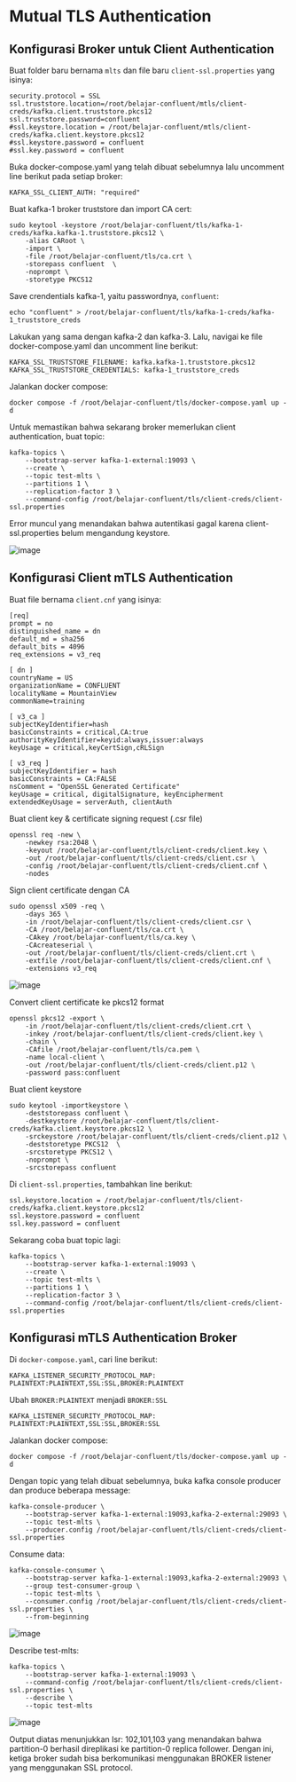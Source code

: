 # Mutual TLS Authentication

## Konfigurasi Broker untuk Client Authentication

Buat folder baru bernama `mlts` dan file baru `client-ssl.properties` yang isinya:

```
security.protocol = SSL
ssl.truststore.location=/root/belajar-confluent/mtls/client-creds/kafka.client.truststore.pkcs12
ssl.truststore.password=confluent
#ssl.keystore.location = /root/belajar-confluent/mtls/client-creds/kafka.client.keystore.pkcs12
#ssl.keystore.password = confluent
#ssl.key.password = confluent
```

Buka docker-compose.yaml yang telah dibuat sebelumnya lalu uncomment line berikut pada setiap broker:

```
KAFKA_SSL_CLIENT_AUTH: "required"
```

Buat kafka-1 broker truststore dan import CA cert:

```
sudo keytool -keystore /root/belajar-confluent/tls/kafka-1-creds/kafka.kafka-1.truststore.pkcs12 \
    -alias CARoot \
    -import \
    -file /root/belajar-confluent/tls/ca.crt \
    -storepass confluent  \
    -noprompt \
    -storetype PKCS12
```

Save crendentials kafka-1, yaitu passwordnya, `confluent`:

```
echo "confluent" > /root/belajar-confluent/tls/kafka-1-creds/kafka-1_truststore_creds
```

Lakukan yang sama dengan kafka-2 dan kafka-3. Lalu, navigai ke file docker-compose.yaml dan uncomment line berikut:

```
KAFKA_SSL_TRUSTSTORE_FILENAME: kafka.kafka-1.truststore.pkcs12
KAFKA_SSL_TRUSTSTORE_CREDENTIALS: kafka-1_truststore_creds
```

Jalankan docker compose:

```
docker compose -f /root/belajar-confluent/tls/docker-compose.yaml up -d
```

Untuk memastikan bahwa sekarang broker memerlukan client authentication, buat topic:

```
kafka-topics \
    --bootstrap-server kafka-1-external:19093 \
    --create \
    --topic test-mlts \
    --partitions 1 \
    --replication-factor 3 \
    --command-config /root/belajar-confluent/tls/client-creds/client-ssl.properties
```

Error muncul yang menandakan bahwa autentikasi gagal karena client-ssl.properties belum mengandung keystore.

![image](https://github.com/ivynajohansen/belajar-confluent/assets/83331802/c32e5d65-44a4-4070-ab70-f141da95ce01)

## Konfigurasi Client mTLS Authentication

Buat file bernama `client.cnf` yang isinya:

```
[req]
prompt = no
distinguished_name = dn
default_md = sha256
default_bits = 4096
req_extensions = v3_req

[ dn ]
countryName = US
organizationName = CONFLUENT
localityName = MountainView
commonName=training

[ v3_ca ]
subjectKeyIdentifier=hash
basicConstraints = critical,CA:true
authorityKeyIdentifier=keyid:always,issuer:always
keyUsage = critical,keyCertSign,cRLSign

[ v3_req ]
subjectKeyIdentifier = hash
basicConstraints = CA:FALSE
nsComment = "OpenSSL Generated Certificate"
keyUsage = critical, digitalSignature, keyEncipherment
extendedKeyUsage = serverAuth, clientAuth
```

Buat client key & certificate signing request (.csr file)

```
openssl req -new \
    -newkey rsa:2048 \
    -keyout /root/belajar-confluent/tls/client-creds/client.key \
    -out /root/belajar-confluent/tls/client-creds/client.csr \
    -config /root/belajar-confluent/tls/client-creds/client.cnf \
    -nodes
```

Sign client certificate dengan CA

```
sudo openssl x509 -req \
    -days 365 \
    -in /root/belajar-confluent/tls/client-creds/client.csr \
    -CA /root/belajar-confluent/tls/ca.crt \
    -CAkey /root/belajar-confluent/tls/ca.key \
    -CAcreateserial \
    -out /root/belajar-confluent/tls/client-creds/client.crt \
    -extfile /root/belajar-confluent/tls/client-creds/client.cnf \
    -extensions v3_req
```

![image](https://github.com/ivynajohansen/belajar-confluent/assets/83331802/882301bf-e6d4-48e1-858e-cc5a0e6d17fb)


Convert client certificate ke pkcs12 format

```
openssl pkcs12 -export \
    -in /root/belajar-confluent/tls/client-creds/client.crt \
    -inkey /root/belajar-confluent/tls/client-creds/client.key \
    -chain \
    -CAfile /root/belajar-confluent/tls/ca.pem \
    -name local-client \
    -out /root/belajar-confluent/tls/client-creds/client.p12 \
    -password pass:confluent
```

Buat client keystore

```
sudo keytool -importkeystore \
    -deststorepass confluent \
    -destkeystore /root/belajar-confluent/tls/client-creds/kafka.client.keystore.pkcs12 \
    -srckeystore /root/belajar-confluent/tls/client-creds/client.p12 \
    -deststoretype PKCS12  \
    -srcstoretype PKCS12 \
    -noprompt \
    -srcstorepass confluent
```

Di `client-ssl.properties`, tambahkan line berikut:

```
ssl.keystore.location = /root/belajar-confluent/tls/client-creds/kafka.client.keystore.pkcs12
ssl.keystore.password = confluent
ssl.key.password = confluent
```

Sekarang coba buat topic lagi:

```
kafka-topics \
    --bootstrap-server kafka-1-external:19093 \
    --create \
    --topic test-mlts \
    --partitions 1 \
    --replication-factor 3 \
    --command-config /root/belajar-confluent/tls/client-creds/client-ssl.properties
```

## Konfigurasi mTLS Authentication Broker

Di `docker-compose.yaml`, cari line berikut:

```
KAFKA_LISTENER_SECURITY_PROTOCOL_MAP: PLAINTEXT:PLAINTEXT,SSL:SSL,BROKER:PLAINTEXT
```

Ubah `BROKER:PLAINTEXT` menjadi `BROKER:SSL`

```
KAFKA_LISTENER_SECURITY_PROTOCOL_MAP: PLAINTEXT:PLAINTEXT,SSL:SSL,BROKER:SSL
```

Jalankan docker compose:

```
docker compose -f /root/belajar-confluent/tls/docker-compose.yaml up -d
```

Dengan topic yang telah dibuat sebelumnya, buka kafka console producer dan produce beberapa message:

```
kafka-console-producer \
    --bootstrap-server kafka-1-external:19093,kafka-2-external:29093 \
    --topic test-mlts \
    --producer.config /root/belajar-confluent/tls/client-creds/client-ssl.properties
```

Consume data:

```
kafka-console-consumer \
    --bootstrap-server kafka-1-external:19093,kafka-2-external:29093 \
    --group test-consumer-group \
    --topic test-mlts \
    --consumer.config /root/belajar-confluent/tls/client-creds/client-ssl.properties \
    --from-beginning
```

![image](https://github.com/ivynajohansen/belajar-confluent/assets/83331802/acec25bd-a10d-4ce3-9866-7c13de3172d7)

Describe test-mlts:

```
kafka-topics \
    --bootstrap-server kafka-1-external:19093 \
    --command-config /root/belajar-confluent/tls/client-creds/client-ssl.properties \
    --describe \
    --topic test-mlts
```

![image](https://github.com/ivynajohansen/belajar-confluent/assets/83331802/ef8546b9-96d3-4c8c-ad90-717d6ab73851)

Output diatas menunjukkan Isr: 102,101,103 yang menandakan bahwa partition-0 berhasil direplikasi ke partition-0 replica follower. Dengan ini, ketiga broker sudah bisa berkomunikasi menggunakan BROKER listener yang menggunakan SSL protocol.
